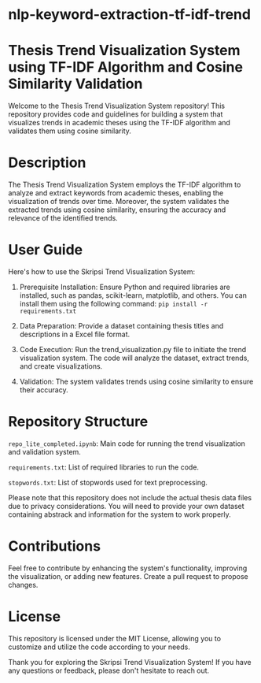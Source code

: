 # nlp-keyword-extraction-tf-idf-trend

# Thesis Trend Visualization System using TF-IDF Algorithm and Cosine Similarity Validation

Welcome to the Thesis Trend Visualization System repository! This repository provides code and guidelines for building a system that visualizes trends in academic theses using the TF-IDF algorithm and validates them using cosine similarity.

# Description

The Thesis Trend Visualization System employs the TF-IDF algorithm to analyze and extract keywords from academic theses, enabling the visualization of trends over time. Moreover, the system validates the extracted trends using cosine similarity, ensuring the accuracy and relevance of the identified trends.

# User Guide

Here's how to use the Skripsi Trend Visualization System:

1. Prerequisite Installation: Ensure Python and required libraries are installed, such as pandas, scikit-learn, matplotlib, and others. You can install them using the following command:
`pip install -r requirements.txt`

2. Data Preparation: Provide a dataset containing thesis titles and descriptions in a Excel file format.

3. Code Execution: Run the trend_visualization.py file to initiate the trend visualization system. The code will analyze the dataset, extract trends, and create visualizations.

4. Validation: The system validates trends using cosine similarity to ensure their accuracy.

# Repository Structure

`repo_lite_completed.ipynb`: Main code for running the trend visualization and validation system.

`requirements.txt`: List of required libraries to run the code.

`stopwords.txt`: List of stopwords used for text preprocessing.

Please note that this repository does not include the actual thesis data files due to privacy considerations. You will need to provide your own dataset containing abstrack and information for the system to work properly.

# Contributions
Feel free to contribute by enhancing the system's functionality, improving the visualization, or adding new features. Create a pull request to propose changes.

# License
This repository is licensed under the MIT License, allowing you to customize and utilize the code according to your needs.

Thank you for exploring the Skripsi Trend Visualization System! If you have any questions or feedback, please don't hesitate to reach out.
